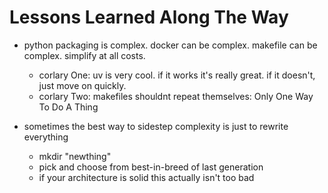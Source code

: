 
# Lessons Learned Along The Way

  - python packaging is complex.  docker can be complex.  makefile can be complex.  simplify at all costs.
    - corlary One: uv is very cool.  if it works it's really great.  if it doesn't, just move on quickly.
    - corlary Two: makefiles shouldnt repeat themselves: Only One Way To Do A Thing

  - sometimes the best way to sidestep complexity is just to rewrite everything
    - mkdir "newthing"
    - pick and choose from best-in-breed of last generation
    - if your architecture is solid this actually isn't too bad

